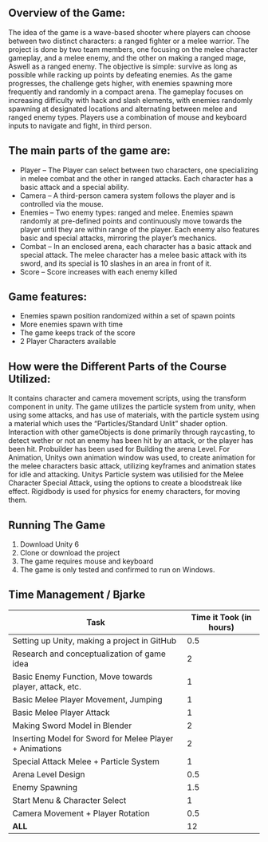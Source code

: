 ## Overview of the Game:
The idea of the game is a wave-based shooter where players can choose between two distinct characters: a ranged fighter or a melee warrior. The project is done by two team members, one focusing on the melee character gameplay, and a melee enemy, and the other on making a ranged mage, Aswell as a ranged enemy. The objective is simple: survive as long as possible while racking up points by defeating enemies. As the game progresses, the challenge gets higher, with enemies spawning more frequently and randomly in a compact arena.
The gameplay focuses on increasing difficulty with hack and slash elements, with enemies randomly spawning at designated locations and alternating between melee and ranged enemy types. Players use a combination of mouse and keyboard inputs to navigate and fight, in third person.
## The main parts of the game are:
-	Player – The Player can select between two characters, one specializing in melee combat and the other in ranged attacks. Each character has a basic attack and a special ability.
-	Camera – A third-person camera system follows the player and is controlled via the mouse.
-	Enemies – Two enemy types: ranged and melee. Enemies spawn randomly at pre-defined points and continuously move towards the player until they are within range of the player. Each enemy also features basic and special attacks, mirroring the player’s mechanics.
-	Combat – In an enclosed arena, each character has a basic attack and special attack. The melee character has a melee basic attack with its sword, and its special is 10 slashes in an area in front of it.
-	Score – Score increases with each enemy killed
## Game features:
-	Enemies spawn position randomized within a set of spawn points
-	More enemies spawn with time
-	The game keeps track of the score
-	2 Player Characters available
## How were the Different Parts of the Course Utilized:
It contains character and camera movement scripts, using the transform component in unity.  The game utilizes the particle system from unity, when using some attacks, and has use of materials, with the particle system using a material which uses the “Particles/Standard Unlit” shader option. Interaction with other gameObjects is done primarily through raycasting, to detect wether or not an enemy has been hit by an attack, or the player has been hit. Probuilder has been used for Building the arena Level. For Animation, Unitys own animation window was used, to create animation for the melee characters basic attack, utilizing keyframes and animation states for idle and attacking. Unitys Particle system was utilisied for the Melee Character Special Attack, using the options to create a bloodstreak like effect. Rigidbody is used for physics for enemy characters, for moving them.

## Running The Game
1. Download Unity 6
2. Clone or download the project
3. The game requires mouse and keyboard
4. The game is only tested and confirmed to run on Windows.

## Time Management / Bjarke

| Task                                              | Time it Took (in hours) |
|---------------------------------------------------|-------------------------|
| Setting up Unity, making a project in GitHub      | 0.5                     |
| Research and conceptualization of game idea       | 2                       |
| Basic Enemy Function, Move towards player, attack, etc. | 1                |
| Basic Melee Player Movement, Jumping              | 1                       |
| Basic Melee Player Attack                         | 1                       |
| Making Sword Model in Blender                         | 2                       |
| Inserting Model for Sword for Melee Player + Animations | 2                  |
| Special Attack Melee + Particle System            | 1                       |
| Arena Level Design                                | 0.5                     |
| Enemy Spawning                                    | 1.5                     |
| Start Menu & Character Select                     | 1                       |
| Camera Movement + Player Rotation                 | 0.5                     |
| **ALL**                                           |   12                      |

